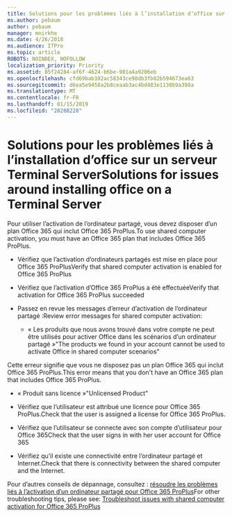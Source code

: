 ```yaml
---
title: Solutions pour les problèmes liés à l’installation d’office sur un serveur Terminal Server
ms.author: pebaum
author: pebaum
manager: mnirkhe
ms.date: 4/26/2018
ms.audience: ITPro
ms.topic: article
ROBOTS: NOINDEX, NOFOLLOW
localization_priority: Priority
ms.assetid: 85f24284-af6f-4624-b6be-901a4a9206eb
ms.openlocfilehash: cfd69bab102ac58343ce98db3fb02b594673ea63
ms.sourcegitcommit: d6ea5e9458a2b8ceaab3ac4bd483e1130b9a398a
ms.translationtype: MT
ms.contentlocale: fr-FR
ms.lasthandoff: 01/15/2019
ms.locfileid: "28288228"
---
```

# <a name="solutions-for-issues-around-installing-office-on-a-terminal-server"></a><span data-ttu-id="bf2be-102">Solutions pour les problèmes liés à l’installation d’office sur un serveur Terminal Server</span><span class="sxs-lookup"><span data-stu-id="bf2be-102">Solutions for issues around installing office on a Terminal Server</span></span>

<span data-ttu-id="bf2be-103">Pour utiliser l’activation de l’ordinateur partagé, vous devez disposer d’un plan Office 365 qui inclut Office 365 ProPlus.</span><span class="sxs-lookup"><span data-stu-id="bf2be-103">To use shared computer activation, you must have an Office 365 plan that includes Office 365 ProPlus.</span></span>
  
- <span data-ttu-id="bf2be-104">Vérifiez que l’activation d’ordinateurs partagés est mise en place pour Office 365 ProPlus</span><span class="sxs-lookup"><span data-stu-id="bf2be-104">Verify that shared computer activation is enabled for Office 365 ProPlus</span></span>
    
- <span data-ttu-id="bf2be-105">Vérifiez que l’activation d’Office 365 ProPlus a été effectuée</span><span class="sxs-lookup"><span data-stu-id="bf2be-105">Verify that activation for Office 365 ProPlus succeeded</span></span>
    
- <span data-ttu-id="bf2be-106">Passez en revue les messages d’erreur d’activation de l’ordinateur partagé :</span><span class="sxs-lookup"><span data-stu-id="bf2be-106">Review error messages for shared computer activation:</span></span>
    
  - <span data-ttu-id="bf2be-107">« Les produits que nous avons trouvé dans votre compte ne peut être utilisés pour activer Office dans les scénarios d’un ordinateur partagé »</span><span class="sxs-lookup"><span data-stu-id="bf2be-107">"The products we found in your account cannot be used to activate Office in shared computer scenarios"</span></span>
  
<span data-ttu-id="bf2be-108">Cette erreur signifie que vous ne disposez pas un plan Office 365 qui inclut Office 365 ProPlus.</span><span class="sxs-lookup"><span data-stu-id="bf2be-108">This error means that you don't have an Office 365 plan that includes Office 365 ProPlus.</span></span>
    
  - <span data-ttu-id="bf2be-109">« Produit sans licence »</span><span class="sxs-lookup"><span data-stu-id="bf2be-109">"Unlicensed Product"</span></span>
    
  - <span data-ttu-id="bf2be-110">Vérifiez que l’utilisateur est attribué une licence pour Office 365 ProPlus.</span><span class="sxs-lookup"><span data-stu-id="bf2be-110">Check that the user is assigned a license for Office 365 ProPlus.</span></span>
    
  - <span data-ttu-id="bf2be-111">Vérifiez que l’utilisateur se connecte avec son compte d’utilisateur pour Office 365</span><span class="sxs-lookup"><span data-stu-id="bf2be-111">Check that the user signs in with her user account for Office 365</span></span>
    
  - <span data-ttu-id="bf2be-112">Vérifiez qu’il existe une connectivité entre l’ordinateur partagé et Internet.</span><span class="sxs-lookup"><span data-stu-id="bf2be-112">Check that there is connectivity between the shared computer and the Internet.</span></span>
    
<span data-ttu-id="bf2be-113">Pour d’autres conseils de dépannage, consultez : [résoudre les problèmes liés à l’activation d’un ordinateur partagé pour Office 365 ProPlus](https://docs.microsoft.com/DeployOffice/troubleshoot-issues-with-shared-computer-activation-for-office-365-proplus)</span><span class="sxs-lookup"><span data-stu-id="bf2be-113">For other troubleshooting tips, please see: [Troubleshoot issues with shared computer activation for Office 365 ProPlus](https://docs.microsoft.com/DeployOffice/troubleshoot-issues-with-shared-computer-activation-for-office-365-proplus)</span></span>
  

